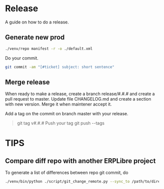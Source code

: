 # Release
A guide on how to do a release.

## Generate new prod
```bash
./venv/repo manifest -r -o ./default.xml
```
Do your commit.
```bash
git commit -am "[#ticket] subject: short sentence"
```

## Merge release
When ready to make a release, create a branch release/#.#.# and create a pull request to master.
Update file CHANGELOG.md and create a section with new version.
Merge it when maintener accept it.

Add a tag on the commit on branch master with your release.
> git tag v#.#.#
Push your tag
> git push --tags

# TIPS
## Compare diff repo with another ERPLibre project
To generate a list of differences between repo git commit, do
```bash
./venv/bin/python ./script/git_change_remote.py --sync_to /path/to/directory
```